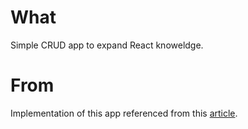 # What
Simple CRUD app to expand React knoweldge.
# From
Implementation of this app referenced from this [article](https://developer.okta.com/blog/2018/12/20/crud-app-with-python-flask-react#define-the-python-model-schemas).